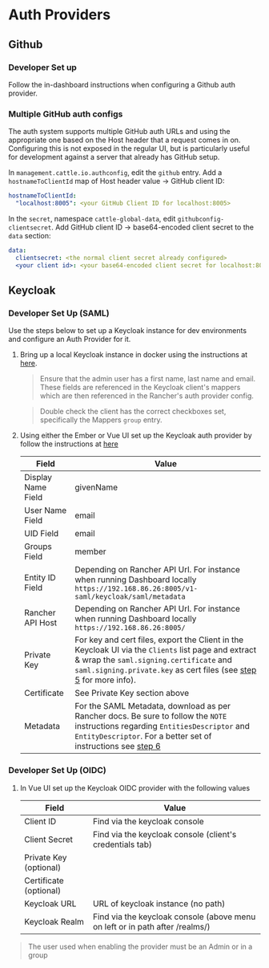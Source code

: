 # Auth Providers

## Github

### Developer Set up

Follow the in-dashboard instructions when configuring a Github auth provider.

### Multiple GitHub auth configs

The auth system supports multiple GitHub auth URLs and using the appropriate one based on the Host header that a request comes in on. Configuring this is not exposed in the regular UI, but is particularly useful for development against a server that already has GitHub setup.

In `management.cattle.io.authconfig`, edit the `github` entry. Add a `hostnameToClientId` map of Host header value -> GitHub client ID:

```yaml
hostnameToClientId:
  "localhost:8005": <your GitHub Client ID for localhost:8005>
```

In the `secret`, namespace `cattle-global-data`, edit `githubconfig-clientsecret`. Add GitHub client ID -> base64-encoded client secret to the `data` section:

```yaml
data:
  clientsecret: <the normal client secret already configured>
  <your client id>: <your base64-encoded client secret for localhost:8005>
```

## Keycloak

### Developer Set Up (SAML)

Use the steps below to set up a Keycloak instance for dev environments and configure an Auth Provider for it.

1. Bring up a local Keycloak instance in docker using the instructions at [here](https://www.keycloak.org/getting-started/getting-started-docker).

   > Ensure that the admin user has a first name, last name and email. These fields are referenced in the Keycloak client's mappers which are then referenced in the Rancher's auth provider config.

   > Double check the client has the correct checkboxes set, specifically the Mappers `group` entry.

1. Using either the Ember or Vue UI set up the Keycloak auth provider by follow the instructions at [here](https://rancher.com/docs/rancher/v2.6/en/admin-settings/authentication/keycloak-saml/)

   | Field              | Value                                                                                                                                                                                                                                                                                        |
   | ------------------ | -------------------------------------------------------------------------------------------------------------------------------------------------------------------------------------------------------------------------------------------------------------------------------------------- |
   | Display Name Field | givenName                                                                                                                                                                                                                                                                                    |
   | User Name Field    | email                                                                                                                                                                                                                                                                                        |
   | UID Field          | email                                                                                                                                                                                                                                                                                        |
   | Groups Field       | member                                                                                                                                                                                                                                                                                       |
   | Entity ID Field    | Depending on Rancher API Url. For instance when running Dashboard locally `https://192.168.86.26:8005/v1-saml/keycloak/saml/metadata`                                                                                                                                                        |
   | Rancher API Host   | Depending on Rancher API Url. For instance when running Dashboard locally `https://192.168.86.26:8005/`                                                                                                                                                                                      |
   | Private Key        | For key and cert files, export the Client in the Keycloak UI via the `Clients` list page and extract & wrap the `saml.signing.certificate` and `saml.signing.private.key` as cert files (see [step 5](https://gist.github.com/PhilipSchmid/506b33cd74ddef4064d30fba50635c5b) for more info). |
   | Certificate        | See Private Key section above                                                                                                                                                                                                                                                                |
   | Metadata           | For the SAML Metadata, download as per Rancher docs. Be sure to follow the `NOTE` instructions regarding `EntitiesDescriptor` and `EntityDescriptor`. For a better set of instructions see [step 6](https://gist.github.com/PhilipSchmid/506b33cd74ddef4064d30fba50635c5b)                   |

### Developer Set Up (OIDC)

1. In Vue UI set up the Keycloak OIDC provider with the following values

   | Field                  | Value                                                                        |
   | ---------------------- | ---------------------------------------------------------------------------- |
   | Client ID              | Find via the keycloak console                                                |
   | Client Secret          | Find via the keycloak console (client's credentials tab)                     |
   | Private Key (optional) |                                                                              |
   | Certificate (optional) |                                                                              |
   | Keycloak URL           | URL of keycloak instance (no path)                                           |
   | Keycloak Realm         | Find via the keycloak console (above menu on left or in path after /realms/) |

> The user used when enabling the provider must be an Admin or in a group
